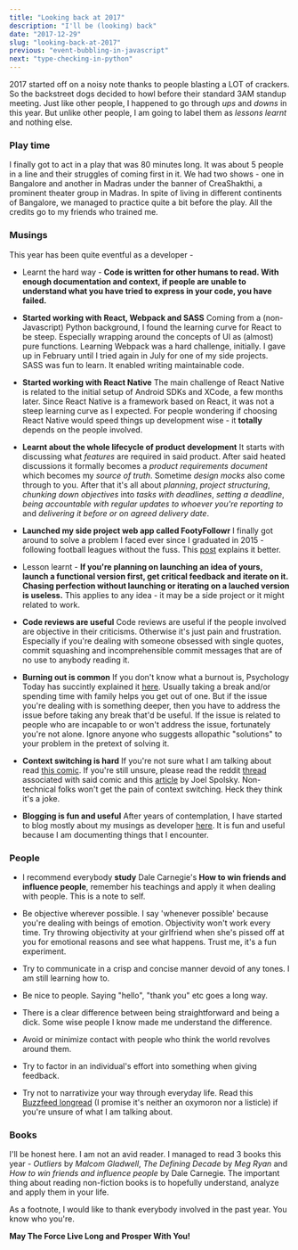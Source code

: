 ```yaml
---
title: "Looking back at 2017"
description: "I'll be (looking) back"
date: "2017-12-29"
slug: "looking-back-at-2017"
previous: "event-bubbling-in-javascript"
next: "type-checking-in-python"
---
```


2017 started off on a noisy note thanks to people blasting a LOT of crackers. So the backstreet dogs decided to howl before their standard 3AM standup meeting. Just like other people, I happened to go through *ups* and *downs* in this year. But unlike other people, I am going to label them as *lessons learnt* and nothing else.

### Play time

I finally got to act in a play that was 80 minutes long. It was about 5 people in a line and their struggles of coming first in it. We had two shows - one in Bangalore and another in Madras under the banner of CreaShakthi, a prominent theater group in Madras. In spite of living in different continents of Bangalore, we managed to practice quite a bit before the play. All the credits go to my friends who trained me.

### Musings

This year has been quite eventful as a developer -

- Learnt the hard way - **Code is written for other humans to read. With enough documentation and context, if people are unable to understand what you have tried to express in your code, you have failed.**

- **Started working with React, Webpack and SASS**
    Coming from a (non-Javascript) Python background, I found the learning curve for React to be steep. Especially wrapping around the concepts of UI as (almost) pure functions. Learning Webpack was a hard challenge, initially. I gave up in February until I tried again in July for one of my side projects. SASS was fun to learn. It enabled writing maintainable code.

- **Started working with React Native**
    The main challenge of React Native is related to the initial setup of Android SDKs and XCode, a few months later. Since React Native is a framework based on React, it was not a steep learning curve as I expected. For people wondering if choosing React Native would speed things up development wise - it **totally** depends on the people involved.

- **Learnt about the whole lifecycle of product development**
    It starts with discussing what _features_ are required in said product. After said heated discussions it formally becomes a _product requirements document_ which becomes my _source of truth_. Sometime *design mocks* also come through to you. After that it's all about *planning*, *project structuring*, *chunking down objectives* into *tasks with deadlines*, *setting a deadline*, *being accountable with regular updates to whoever you're reporting to* and *delivering it before or on agreed delivery date*.

- **Launched my side project web app called FootyFollowr**
    I finally got around to solve a problem I faced ever since I graduated in 2015 - following football leagues without the fuss. This [post](/why-footyfollower) explains it better.

-  Lesson learnt - **If you're planning on launching an idea of yours, launch a functional version first, get critical feedback and iterate on it. Chasing perfection without launching or iterating on a lauched version is useless.**
    This applies to any idea - it may be a side project or it might related to work.

-  **Code reviews are useful**
    Code reviews are useful if the people involved are objective in their criticisms. Otherwise it's just pain and frustration. Especially if you're dealing with someone obsessed with single quotes, commit squashing and incomprehensible commit messages that are of no use to anybody reading it.

- **Burning out is common**
    If you don't know what a burnout is, Psychology Today has succintly explained it [here](https://www.psychologytoday.com/basics/burnout). Usually taking a break and/or spending time with family helps you get out of one. But if the issue you're dealing with is something deeper, then you have to address the issue before taking any break that'd be useful. If the issue is related to people who are incapable to or won't address the issue, fortunately you're not alone. Ignore anyone who suggests allopathic "solutions" to your problem in the pretext of solving it.

- **Context switching is hard**
    If you're not sure what I am talking about read [this comic](http://i.imgur.com/3uyRWGJ.jpg). If you're still unsure, please read the reddit [thread](https://www.reddit.com/r/ProgrammerHumor/comments/2rmir6/why_developers_hate_being_interrupted/) associated with said comic and this [article](https://www.joelonsoftware.com/2001/02/12/human-task-switches-considered-harmful/) by Joel Spolsky. Non-technical folks won't get the pain of context switching. Heck they think it's a joke.

-   **Blogging is fun and useful**
    After years of contemplation, I have started to blog mostly about my musings as developer [here](https://goo.gl/BPqZdZ). It is fun and useful because I am documenting things that I encounter.

### People

- I recommend everybody **study** Dale Carnegie's **How to win friends and influence people**, remember his teachings and apply it when dealing with people. This is a note to self.

- Be objective wherever possible. I say 'whenever possible' because you're dealing with beings of emotion. Objectivity won't work every time. Try throwing objectivity at your girlfriend when she's pissed off at you for emotional reasons and see what happens. Trust me, it's a fun experiment.

- Try to communicate in a crisp and concise manner devoid of any tones. I am still learning how to.

- Be nice to people. Saying "hello", "thank you" etc goes a long way.

- There is a clear difference between being straightforward and being a dick. Some wise people I know made me understand the difference.

- Avoid or minimize contact with people who think the world revolves around them.

- Try to factor in an individual's effort into something when giving feedback.

- Try not to narrativize your way through everyday life. Read this [Buzzfeed longread](https://www.buzzfeed.com/annehelenpetersen/ten-long-years-of-trying-to-make-armie-hammer-happen?utm_term=.jcaxlpzvO#.odKKQmYEe) (I promise it's neither an oxymoron nor a listicle) if you're unsure of what I am talking about.

### Books

I'll be honest here. I am not an avid reader. I managed to read 3 books this year - _Outliers_ by _Malcom Gladwell_, _The Defining Decade_ by _Meg Ryan_ and _How to win friends and influence people_ by Dale Carnegie. The important thing about reading non-fiction books is to hopefully understand, analyze and apply them in your life.

As a footnote, I would like to thank everybody involved in the past year. You know who you're.

**May The Force Live Long and Prosper With You!**
